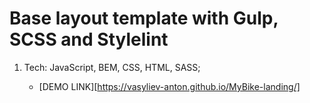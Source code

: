 # Base layout template with Gulp, SCSS and Stylelint
1. Tech:
JavaScript, BEM, CSS, HTML, SASS;

    - [DEMO LINK][https://vasyliev-anton.github.io/MyBike-landing/]
